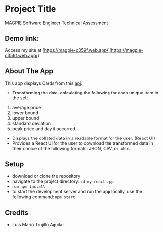 # Project Title
MAGPIE Software Engineer Technical Assessment
## Demo link:
Access my site at [https://magpie-c359f.web.app/](https://magpie-c359f.web.app/)


## About The App
This app displays Cards from this [api](https://mocki.io/v1/70f45519-0232-463b-bd4f-88e9d7213d26).

- Transforming the data, calculating the following for each unique item in the set:
1. average price
2. lower bound
3. upper bound
4. standard deviation
5. peak price and day it occurred

- Displays the collated data in a readable format for the user. (React UI)
- Provides a React UI for the user to download the transformed data in their choice of the following formats: JSON, CSV, or .xlsx.


## Setup
- download or clone the repository
- navigate to the project directory: `cd my-react-app`
- run `npm install`
- to start the development server and run the app locally, use the following command: `npm start`
  

## Credits
- Luis Mario Trujillo Aguilar

